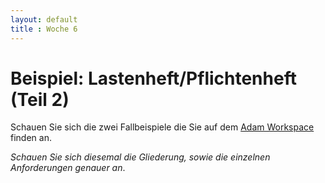 ```yaml
---
layout: default
title : Woche 6
---
```

# Beispiel: Lastenheft/Pflichtenheft (Teil 2)

Schauen Sie sich die zwei Fallbeispiele die Sie auf dem [Adam Workspace](https://adam.unibas.ch/goto_adam_file_1629483_download.html) finden an. 

*Schauen Sie sich diesemal die Gliederung, sowie die einzelnen Anforderungen genauer an*.